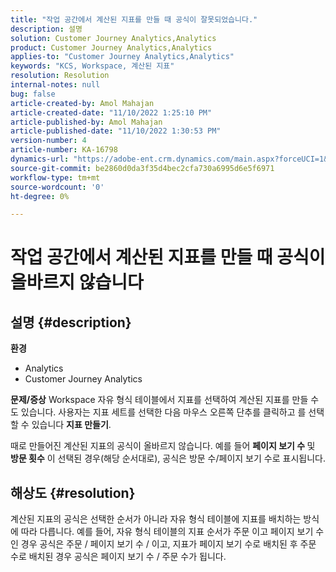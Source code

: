```yaml
---
title: "작업 공간에서 계산된 지표를 만들 때 공식이 잘못되었습니다."
description: 설명
solution: Customer Journey Analytics,Analytics
product: Customer Journey Analytics,Analytics
applies-to: "Customer Journey Analytics,Analytics"
keywords: "KCS, Workspace, 계산된 지표"
resolution: Resolution
internal-notes: null
bug: false
article-created-by: Amol Mahajan
article-created-date: "11/10/2022 1:25:10 PM"
article-published-by: Amol Mahajan
article-published-date: "11/10/2022 1:30:53 PM"
version-number: 4
article-number: KA-16798
dynamics-url: "https://adobe-ent.crm.dynamics.com/main.aspx?forceUCI=1&pagetype=entityrecord&etn=knowledgearticle&id=83b1fb14-fb60-ed11-9561-6045bd006268"
source-git-commit: be2860d0da3f35d4bec2cfa730a6995d6e5f6971
workflow-type: tm+mt
source-wordcount: '0'
ht-degree: 0%

---
```


# 작업 공간에서 계산된 지표를 만들 때 공식이 올바르지 않습니다

## 설명 {#description}

<b>환경</b>
- Analytics
- Customer Journey Analytics

<b>문제/증상</b>
Workspace 자유 형식 테이블에서 지표를 선택하여 계산된 지표를 만들 수도 있습니다. 사용자는 지표 세트를 선택한 다음 마우스 오른쪽 단추를 클릭하고 를 선택할 수 있습니다 <b>지표 만들기</b>.

때로 만들어진 계산된 지표의 공식이 올바르지 않습니다. 예를 들어 <b>페이지 보기 수 </b>및 <b>방문 횟수</b> 이 선택된 경우(해당 순서대로), 공식은 방문 수/페이지 보기 수로 표시됩니다.


## 해상도 {#resolution}


계산된 지표의 공식은 선택한 순서가 아니라 자유 형식 테이블에 지표를 배치하는 방식에 따라 다릅니다. 예를 들어, 자유 형식 테이블의 지표 순서가 주문 이고 페이지 보기 수 인 경우 공식은 주문 / 페이지 보기 수 / 이고, 지표가 페이지 보기 수로 배치된 후 주문 수로 배치된 경우 공식은 페이지 보기 수 / 주문 수가 됩니다.
